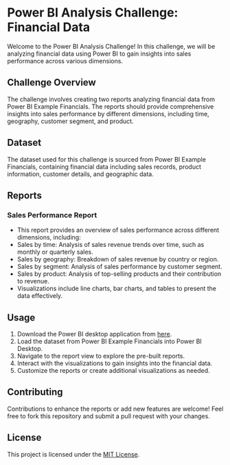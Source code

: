 # Power BI Analysis Challenge: Financial Data

Welcome to the Power BI Analysis Challenge! In this challenge, we will be analyzing financial data using Power BI to gain insights into sales performance across various dimensions.

## Challenge Overview

The challenge involves creating two reports analyzing financial data from Power BI Example Financials. The reports should provide comprehensive insights into sales performance by different dimensions, including time, geography, customer segment, and product.

## Dataset

The dataset used for this challenge is sourced from Power BI Example Financials, containing financial data including sales records, product information, customer details, and geographic data.

## Reports

### Sales Performance Report

- This report provides an overview of sales performance across different dimensions, including:
- Sales by time: Analysis of sales revenue trends over time, such as monthly or quarterly sales.
- Sales by geography: Breakdown of sales revenue by country or region.
- Sales by segment: Analysis of sales performance by customer segment.
- Sales by product: Analysis of top-selling products and their contribution to revenue.
- Visualizations include line charts, bar charts, and tables to present the data effectively.

## Usage

1. Download the Power BI desktop application from [here](https://powerbi.microsoft.com/desktop/).
2. Load the dataset from Power BI Example Financials into Power BI Desktop.
3. Navigate to the report view to explore the pre-built reports.
4. Interact with the visualizations to gain insights into the financial data.
5. Customize the reports or create additional visualizations as needed.

## Contributing

Contributions to enhance the reports or add new features are welcome! Feel free to fork this repository and submit a pull request with your changes.

## License

This project is licensed under the [MIT License](LICENSE).
